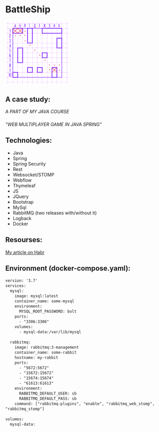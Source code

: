 # BattleShip

<img src="./fight.png" width=200/>

## A case study: 
*A PART OF MY JAVA COURSE*
### 
*"WEB MULTIPLAYER GAME IN JAVA SPRING"*


## Technologies: 

- Java
- Spring 
- Spring Security
- Rest
- Websocket/STOMP
- Webflow
- Thymeleaf
- JS
- JQuery
- Bootstrap
- MySql
- RabbitMQ (two releases with/without it)
- Logback
- Docker


## Resourses:

[My article on Habr](https://habr.com/ru/post/346296)

## Environment (docker-compose.yaml):
```
version: '3.7'
services:
  mysql:
    image: mysql:latest
    container_name: some-mysql
    environment:
      MYSQL_ROOT_PASSWORD: bolt
    ports:
      - "3306:3306"
    volumes:
      - mysql-data:/var/lib/mysql

  rabbitmq:
    image: rabbitmq:3-management
    container_name: some-rabbit
    hostname: my-rabbit
    ports:
      - "5672:5672"
      - "15672:15672"
      - "15674:15674"
      - "61613:61613"
    environment:
      RABBITMQ_DEFAULT_USER: sb
      RABBITMQ_DEFAULT_PASS: sb
    command: ["rabbitmq-plugins", "enable", "rabbitmq_web_stomp", "rabbitmq_stomp"]

volumes:
  mysql-data:
```

